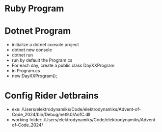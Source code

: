 # Ruby Program


# Dotnet Program
- initialize a dotnet console project
- dotnet new console
- dotnet run
- run by default the Program.cs
- For each day, create a public class DayXXProgram
- in Program.cs
- new DayXXProgram();

# Config Rider Jetbrains

- exe:
/Users/elektrodynamiks/Code/elektrodynamiks/Advent-of-Code_2024/bin/Debug/net9.0/AofC.dll
- working folder:
/Users/elektrodynamiks/Code/elektrodynamiks/Advent-of-Code_2024/

